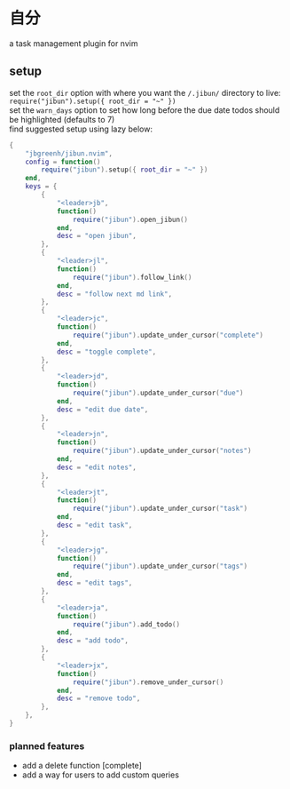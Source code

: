 # 自分

a task management plugin for nvim

## setup

set the `root_dir` option with where you want the `/.jibun/` directory to live: `require("jibun").setup({ root_dir = "~" })`  
set the `warn_days` option to set how long before the due date todos should be highlighted (defaults to 7)  
find suggested setup using lazy below:

```lua
{
	"jbgreenh/jibun.nvim",
	config = function()
		require("jibun").setup({ root_dir = "~" })
	end,
	keys = {
		{
			"<leader>jb",
			function()
				require("jibun").open_jibun()
			end,
			desc = "open jibun",
		},
		{
			"<leader>jl",
			function()
				require("jibun").follow_link()
			end,
			desc = "follow next md link",
		},
		{
			"<leader>jc",
			function()
				require("jibun").update_under_cursor("complete")
			end,
			desc = "toggle complete",
		},
		{
			"<leader>jd",
			function()
				require("jibun").update_under_cursor("due")
			end,
			desc = "edit due date",
		},
		{
			"<leader>jn",
			function()
				require("jibun").update_under_cursor("notes")
			end,
			desc = "edit notes",
		},
		{
			"<leader>jt",
			function()
				require("jibun").update_under_cursor("task")
			end,
			desc = "edit task",
		},
		{
			"<leader>jg",
			function()
				require("jibun").update_under_cursor("tags")
			end,
			desc = "edit tags",
		},
		{
			"<leader>ja",
			function()
				require("jibun").add_todo()
			end,
			desc = "add todo",
		},
		{
			"<leader>jx",
			function()
				require("jibun").remove_under_cursor()
			end,
			desc = "remove todo",
		},
	},
}

```

### planned features

- add a delete function [complete]
- add a way for users to add custom queries
